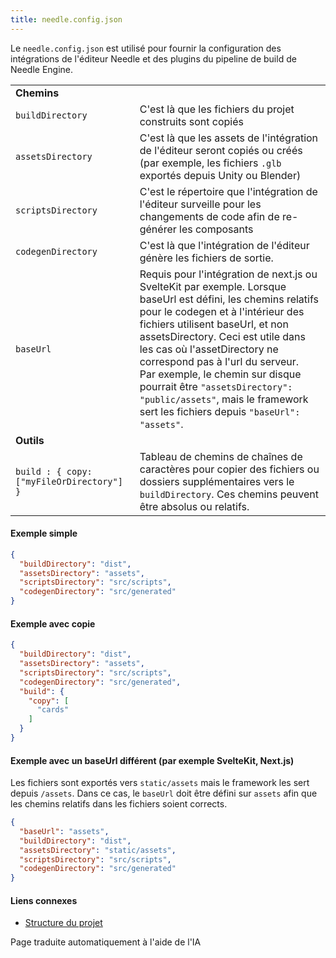 ```yaml
---
title: needle.config.json
---
```


Le `needle.config.json` est utilisé pour fournir la configuration des intégrations de l'éditeur Needle et des plugins du pipeline de build de Needle Engine.

| | |
| --- | --- | 
| **Chemins** | |
| `buildDirectory` | C'est là que les fichiers du projet construits sont copiés |
| `assetsDirectory` | C'est là que les assets de l'intégration de l'éditeur seront copiés ou créés (par exemple, les fichiers `.glb` exportés depuis Unity ou Blender) |
| `scriptsDirectory` | C'est le répertoire que l'intégration de l'éditeur surveille pour les changements de code afin de re-générer les composants |
| `codegenDirectory` | C'est là que l'intégration de l'éditeur génère les fichiers de sortie. |
| `baseUrl` | Requis pour l'intégration de next.js ou SvelteKit par exemple. Lorsque baseUrl est défini, les chemins relatifs pour le codegen et à l'intérieur des fichiers utilisent baseUrl, et non assetsDirectory. Ceci est utile dans les cas où l'assetDirectory ne correspond pas à l'url du serveur.<br/>Par exemple, le chemin sur disque pourrait être `"assetsDirectory": "public/assets"`, mais le framework sert les fichiers depuis `"baseUrl": "assets"`. |
| **Outils** | |
| `build : { copy: ["myFileOrDirectory"] }` | Tableau de chemins de chaînes de caractères pour copier des fichiers ou dossiers supplémentaires vers le `buildDirectory`. Ces chemins peuvent être absolus ou relatifs. |


#### Exemple simple
```json
{
  "buildDirectory": "dist",
  "assetsDirectory": "assets",
  "scriptsDirectory": "src/scripts",
  "codegenDirectory": "src/generated"
}
```

#### Exemple avec copie
```json
{
  "buildDirectory": "dist",
  "assetsDirectory": "assets",
  "scriptsDirectory": "src/scripts",
  "codegenDirectory": "src/generated",
  "build": {
    "copy": [
      "cards"
    ]
  }
}
```

#### Exemple avec un baseUrl différent (par exemple SvelteKit, Next.js)
Les fichiers sont exportés vers `static/assets` mais le framework les sert depuis `/assets`. Dans ce cas, le `baseUrl` doit être défini sur `assets` afin que les chemins relatifs dans les fichiers soient corrects.

```json
{
  "baseUrl": "assets",
  "buildDirectory": "dist",
  "assetsDirectory": "static/assets",
  "scriptsDirectory": "src/scripts",
  "codegenDirectory": "src/generated"
}
```

#### Liens connexes
- [Structure du projet](../project-structure.md)


Page traduite automatiquement à l'aide de l'IA